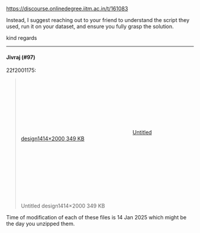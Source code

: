 https://discourse.onlinedegree.iitm.ac.in/t/161083

Instead, I suggest reaching out to your friend to understand the script they used, run it on your dataset, and ensure you fully grasp the solution.</p>
<p>kind regards</p><hr>

<h4>Jivraj (#97)</h4>
<aside class="quote group-ds-students quote-modified" data-post="92" data-topic="161083" data-username="22f2001175">
<div class="title">
<div class="quote-controls"></div>
 22f2001175:</div>
<blockquote>
<p><div class="lightbox-wrapper"><a class="lightbox" data-download-href="/uploads/short-url/bGs1tmdd72KIQwfbrZwLuHW1dlf.png?dl=1" href="https://europe1.discourse-cdn.com/flex013/uploads/iitm/original/3X/5/1/51e466de36ab81daac1abc2ff6f89471b3c5bf91.png" rel="noopener nofollow ugc" title="Untitled design"><div class="meta"><svg aria-hidden="true" class="fa d-icon d-icon-far-image svg-icon"><use href="#far-image"></use></svg><span class="filename">Untitled design</span><span class="informations">1414×2000 349 KB</span><svg aria-hidden="true" class="fa d-icon d-icon-discourse-expand svg-icon"><use href="#discourse-expand"></use></svg></div></a></div></p>
<p>Untitled design1414×2000 349 KB</p>
</blockquote>
</aside>
<p>Time of modification of each of these files is 14 Jan 2025 which might be the day you unzipped them.